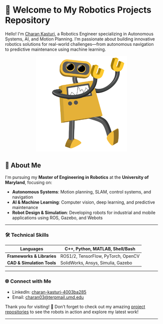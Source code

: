# 🤖 Welcome to My Robotics Projects Repository

Hello! I'm [Charan Kasturi](https://www.linkedin.com/in/charan-kasturi-4003ba285/), a Robotics Engineer specializing in Autonomous Systems, AI, and Motion Planning. I’m passionate about building innovative robotics solutions for real-world challenges—from autonomous navigation to predictive maintenance using machine learning.

<div align="center">
  <img src="DanceBot.gif" alt="Dancing Robot Animation" width="300"/>
</div>

## 🚀 About Me

I'm pursuing my **Master of Engineering in Robotics** at the **University of Maryland**, focusing on:

- **Autonomous Systems**: Motion planning, SLAM, control systems, and navigation
- **AI & Machine Learning**: Computer vision, deep learning, and predictive maintenance
- **Robot Design & Simulation**: Developing robots for industrial and mobile applications using ROS, Gazebo, and Webots

---

### 🛠️ Technical Skills

| **Languages**               | C++, Python, MATLAB, Shell/Bash |
|-----------------------------|---------------------------------|
| **Frameworks & Libraries**  | ROS1/2, TensorFlow, PyTorch, OpenCV |
| **CAD & Simulation Tools**  | SolidWorks, Ansys, Simulia, Gazebo |

---

### 🌐 Connect with Me

- LinkedIn: [charan-kasturi-4003ba285](https://www.linkedin.com/in/charan-kasturi/)
- Email: [charan03@terpmail.umd.edu](mailto:charan03@terpmail.umd.edu)

Thank you for visiting! 🚀 
Don’t forget to check out my amazing [project repositories](https://github.com/Charan-Kasturi?tab=repositories) to see the robots in action and explore my latest work!


---


